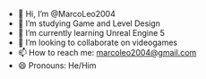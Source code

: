 - 👋 Hi, I’m @MarcoLeo2004
- 👀 I’m studying Game and Level Design
- 🌱 I’m currently learning Unreal Engine 5
- 💞️ I’m looking to collaborate on videogames
- 📫 How to reach me: marcoleo2004@gmail.com
- 😄 Pronouns: He/Him

<!---
MarcoLeo2004/MarcoLeo2004 is a ✨ special ✨ repository because its `README.md` (this file) appears on your GitHub profile.
You can click the Preview link to take a look at your changes.
--->
